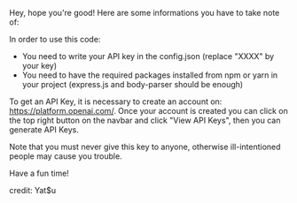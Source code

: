 Hey, hope you're good! 
Here are some informations you have to take note of:

In order to use this code:
  - You need to write your API key in the config.json (replace "XXXX" by your key)
  - You need to have the required packages installed from npm or yarn in your project (express.js and body-parser should be enough)

To get an API Key, it is necessary to create an account on: https://platform.openai.com/.
Once your account is created you can click on the top right button on the navbar and click "View API Keys", then you can generate API Keys.

Note that you must never give this key to anyone, otherwise ill-intentioned people may cause you trouble.

Have a fun time! 

credit: Yat$u

